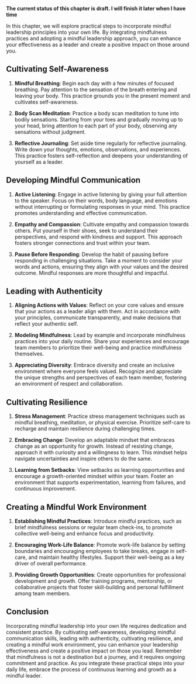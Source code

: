 **The current status of this chapter is draft. I will finish it later when I have time**

In this chapter, we will explore practical steps to incorporate mindful leadership principles into your own life. By integrating mindfulness practices and adopting a mindful leadership approach, you can enhance your effectiveness as a leader and create a positive impact on those around you.

Cultivating Self-Awareness
--------------------------

1. **Mindful Breathing**: Begin each day with a few minutes of focused breathing. Pay attention to the sensation of the breath entering and leaving your body. This practice grounds you in the present moment and cultivates self-awareness.

2. **Body Scan Meditation**: Practice a body scan meditation to tune into bodily sensations. Starting from your toes and gradually moving up to your head, bring attention to each part of your body, observing any sensations without judgment.

3. **Reflective Journaling**: Set aside time regularly for reflective journaling. Write down your thoughts, emotions, observations, and experiences. This practice fosters self-reflection and deepens your understanding of yourself as a leader.

Developing Mindful Communication
--------------------------------

1. **Active Listening**: Engage in active listening by giving your full attention to the speaker. Focus on their words, body language, and emotions without interrupting or formulating responses in your mind. This practice promotes understanding and effective communication.

2. **Empathy and Compassion**: Cultivate empathy and compassion towards others. Put yourself in their shoes, seek to understand their perspectives, and respond with kindness and support. This approach fosters stronger connections and trust within your team.

3. **Pause Before Responding**: Develop the habit of pausing before responding in challenging situations. Take a moment to consider your words and actions, ensuring they align with your values and the desired outcome. Mindful responses are more thoughtful and impactful.

Leading with Authenticity
-------------------------

1. **Aligning Actions with Values**: Reflect on your core values and ensure that your actions as a leader align with them. Act in accordance with your principles, communicate transparently, and make decisions that reflect your authentic self.

2. **Modeling Mindfulness**: Lead by example and incorporate mindfulness practices into your daily routine. Share your experiences and encourage team members to prioritize their well-being and practice mindfulness themselves.

3. **Appreciating Diversity**: Embrace diversity and create an inclusive environment where everyone feels valued. Recognize and appreciate the unique strengths and perspectives of each team member, fostering an environment of respect and collaboration.

Cultivating Resilience
----------------------

1. **Stress Management**: Practice stress management techniques such as mindful breathing, meditation, or physical exercise. Prioritize self-care to recharge and maintain resilience during challenging times.

2. **Embracing Change**: Develop an adaptable mindset that embraces change as an opportunity for growth. Instead of resisting change, approach it with curiosity and a willingness to learn. This mindset helps navigate uncertainties and inspire others to do the same.

3. **Learning from Setbacks**: View setbacks as learning opportunities and encourage a growth-oriented mindset within your team. Foster an environment that supports experimentation, learning from failures, and continuous improvement.

Creating a Mindful Work Environment
-----------------------------------

1. **Establishing Mindful Practices**: Introduce mindful practices, such as brief mindfulness sessions or regular team check-ins, to promote collective well-being and enhance focus and productivity.

2. **Encouraging Work-Life Balance**: Promote work-life balance by setting boundaries and encouraging employees to take breaks, engage in self-care, and maintain healthy lifestyles. Support their well-being as a key driver of overall performance.

3. **Providing Growth Opportunities**: Create opportunities for professional development and growth. Offer training programs, mentorship, or collaborative projects that foster skill-building and personal fulfillment among team members.

Conclusion
----------

Incorporating mindful leadership into your own life requires dedication and consistent practice. By cultivating self-awareness, developing mindful communication skills, leading with authenticity, cultivating resilience, and creating a mindful work environment, you can enhance your leadership effectiveness and create a positive impact on those you lead. Remember that mindfulness is not a destination but a journey, and it requires ongoing commitment and practice. As you integrate these practical steps into your daily life, embrace the process of continuous learning and growth as a mindful leader.
